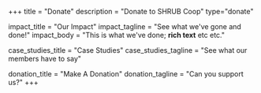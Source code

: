 +++
title = "Donate"
description = "Donate to SHRUB Coop"
type="donate"

impact_title = "Our Impact"
impact_tagline = "See what we've gone and done!"
impact_body = "This is what we've done; **rich text** etc etc."

case_studies_title = "Case Studies"
case_studies_tagline = "See what our members have to say"

donation_title = "Make A Donation"
donation_tagline = "Can you support us?"
+++
